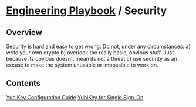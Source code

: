 # [Engineering Playbook](../README.md) / Security

## Overview

Security is hard and easy to get wrong. Do not, under any circumstances: a) write your own crypto b) overlook the really basic, obvious stuff. Just because its obvious doesn't mean its not a threat c) use security as an excuse to make the system unusable or impossible to work on.

## Contents

[YubiKey Configuration Guide](./yubikey-configuration.md)
[YubiKey for Single Sign-On](./yubikey-sso.md)
